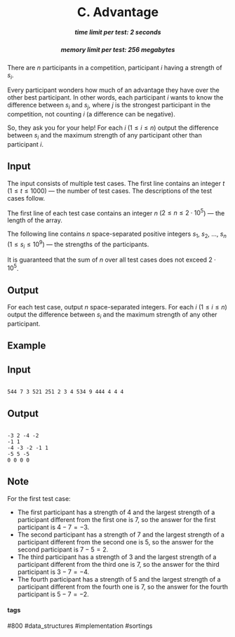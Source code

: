 <h1 style='text-align: center;'> C. Advantage</h1>

<h5 style='text-align: center;'>time limit per test: 2 seconds</h5>
<h5 style='text-align: center;'>memory limit per test: 256 megabytes</h5>

There are $n$ participants in a competition, participant $i$ having a strength of $s_i$. 

Every participant wonders how much of an advantage they have over the other best participant. In other words, each participant $i$ wants to know the difference between $s_i$ and $s_j$, where $j$ is the strongest participant in the competition, not counting $i$ (a difference can be negative).

So, they ask you for your help! For each $i$ ($1 \leq i \leq n$) output the difference between $s_i$ and the maximum strength of any participant other than participant $i$.

## Input

The input consists of multiple test cases. The first line contains an integer $t$ ($1 \leq t \leq 1000$) — the number of test cases. The descriptions of the test cases follow.

The first line of each test case contains an integer $n$ ($2 \leq n \leq 2\cdot10^5$) — the length of the array.

The following line contains $n$ space-separated positive integers $s_1$, $s_2$, ..., $s_n$ ($1 \leq s_i \leq 10^9$) — the strengths of the participants.

It is guaranteed that the sum of $n$ over all test cases does not exceed $2\cdot10^5$.

## Output

For each test case, output $n$ space-separated integers. For each $i$ ($1 \leq i \leq n$) output the difference between $s_i$ and the maximum strength of any other participant.

## Example

## Input


```

544 7 3 521 251 2 3 4 534 9 444 4 4 4
```
## Output


```

-3 2 -4 -2 
-1 1 
-4 -3 -2 -1 1 
-5 5 -5 
0 0 0 0 

```
## Note

For the first test case:

* The first participant has a strength of $4$ and the largest strength of a participant different from the first one is $7$, so the answer for the first participant is $4 - 7 = -3$.
* The second participant has a strength of $7$ and the largest strength of a participant different from the second one is $5$, so the answer for the second participant is $7 - 5 = 2$.
* The third participant has a strength of $3$ and the largest strength of a participant different from the third one is $7$, so the answer for the third participant is $3 - 7 = -4$.
* The fourth participant has a strength of $5$ and the largest strength of a participant different from the fourth one is $7$, so the answer for the fourth participant is $5 - 7 = -2$.


#### tags 

#800 #data_structures #implementation #sortings 